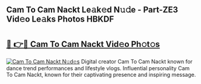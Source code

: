 ## Cam To Cam Nackt Le𝚊k𝚎d N𝚞𝚍e - Part-ZE3 Vid𝚎o Le𝚊ks Photos HBKDF

# <h2><a href="http://fb51ire.evod.top/?m=Cam+To+Cam+Nackt">🔗 👉🔴 Cam To Cam Nackt Vid𝚎o Ph𝚘t𝚘s</a></h2>

[![Cam To Cam Nackt N𝚞d𝚎s](https://i.imgur.com/8V9OHl7.gif)](http://fb51ire.evod.top/?m=Cam+To+Cam+Nackt)
Digital creator Cam To Cam Nackt known for dance trend performances and lifestyle vlogs. Influential personality Cam To Cam Nackt, known for their captivating presence and inspiring message. 
